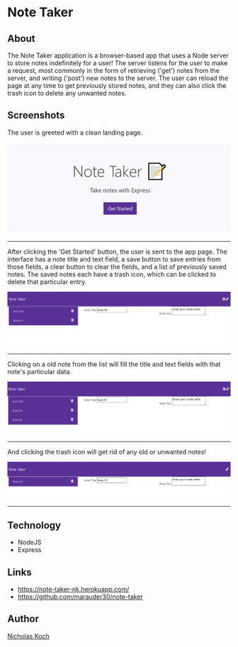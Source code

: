 # Note Taker

## About

The Note Taker application is a browser-based app that uses a Node server to store notes indefinitely for a user! The server listens for the user to make a request, most commonly in the form of retrieving ('get') notes from the server, and writing ('post') new notes to the server. The user can reload the page at any time to get previously stored notes, and they can also click the trash icon to delete any unwanted notes. 

## Screenshots


The user is greeted with a clean landing page.

![](public/assets/notes1.png)
__________________________________________________________________________________


After clicking the 'Get Started' button, the user is sent to the app page. The interface has a note title and text field, a save button to save entries from those fields, a clear button to clear the fields, and a list of previously saved notes. The saved notes each have a trash icon, which can be clicked to delete that particular entry.

![](public/assets/notes2.png)
__________________________________________________________________________________


Clicking on a old note from the list will fill the title and text fields with that note's particular data.

![](public/assets/notes3.png)
__________________________________________________________________________________


And clicking the trash icon will get rid of any old or unwanted notes!

![](public/assets/notes4.png)
__________________________________________________________________________________

## Technology

- NodeJS
- Express

## Links

- https://note-taker-nk.herokuapp.com/
- https://github.com/marauder30/note-taker

## Author

[Nicholas Koch](https://marauder30.github.io/portfolio)